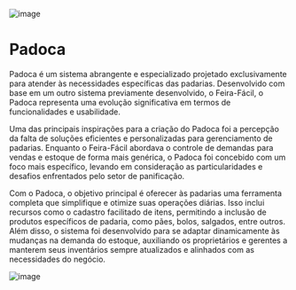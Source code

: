 ﻿![image](https://github.com/user-attachments/assets/9181b352-d39f-4d95-9789-94ddb2e30c73)
# Padoca

Padoca é um sistema abrangente e especializado projetado exclusivamente para atender às necessidades específicas das padarias. Desenvolvido com base em um outro sistema previamente desenvolvido, o Feira-Fácil, o Padoca representa uma evolução significativa em termos de funcionalidades e usabilidade.

Uma das principais inspirações para a criação do Padoca foi a percepção da falta de soluções eficientes e personalizadas para gerenciamento de padarias. Enquanto o Feira-Fácil abordava o controle de demandas para vendas e estoque de forma mais genérica, o Padoca foi concebido com um foco mais específico, levando em consideração as particularidades e desafios enfrentados pelo setor de panificação.

Com o Padoca, o objetivo principal é oferecer às padarias uma ferramenta completa que simplifique e otimize suas operações diárias. Isso inclui recursos como o cadastro facilitado de itens, permitindo a inclusão de produtos específicos de padaria, como pães, bolos, salgados, entre outros. Além disso, o sistema foi desenvolvido para se adaptar dinamicamente às mudanças na demanda do estoque, auxiliando os proprietários e gerentes a manterem seus inventários sempre atualizados e alinhados com as necessidades do negócio.

![image](https://github.com/user-attachments/assets/a3b9c0a5-c63f-47b2-a1e7-752f03ced39a)

